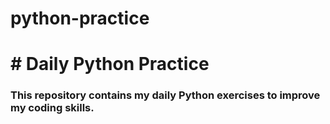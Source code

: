 # python-practice



<h1># Daily Python Practice</h1>

<h3>This repository contains my daily Python exercises to improve my coding skills.</h3>

